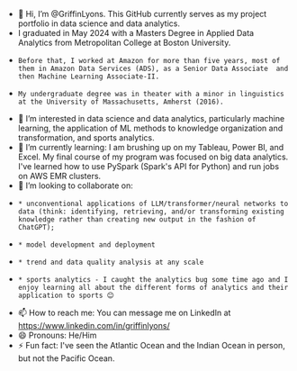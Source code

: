 - 👋 Hi, I’m @GriffinLyons. This GitHub currently serves as my project portfolio in data science and data analytics.
-  I graduated in May 2024 with a Masters Degree in Applied Data Analytics from Metropolitan College at Boston University.
-     Before that, I worked at Amazon for more than five years, most of them in Amazon Data Services (ADS), as a Senior Data Associate  and then Machine Learning Associate-II.
-     My undergraduate degree was in theater with a minor in linguistics at the University of Massachusetts, Amherst (2016).
- 👀 I’m interested in data science and data analytics, particularly machine learning, the application of ML methods to knowledge organization and transformation, and sports analytics.
- 🌱 I’m currently learning: I am brushing up on my Tableau, Power BI, and Excel. My final course of my program was focused on big data analytics. I've learned how to use PySpark (Spark's API for Python) and run jobs on AWS EMR clusters.
- 💞️ I’m looking to collaborate on:
-     * unconventional applications of LLM/transformer/neural networks to data (think: identifying, retrieving, and/or transforming existing knowledge rather than creating new output in the fashion of ChatGPT);
-     * model development and deployment
-     * trend and data quality analysis at any scale
-     * sports analytics - I caught the analytics bug some time ago and I enjoy learning all about the different forms of analytics and their application to sports 😊
- 📫 How to reach me: You can message me on LinkedIn at https://www.linkedin.com/in/griffinlyons/
- 😄 Pronouns: He/Him
- ⚡ Fun fact: I've seen the Atlantic Ocean and the Indian Ocean in person, but not the Pacific Ocean.

<!---
--->
